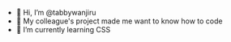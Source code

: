 - 👋 Hi, I’m @tabbywanjiru
- 👀 My colleague's project made me want to know how to code
- 🌱 I’m currently learning CSS

<!---
tabbywanjiru/tabbywanjiru is a ✨ special ✨ repository because its `README.md` (this file) appears on your GitHub profile.
You can click the Preview link to take a look at your changes.
--->
